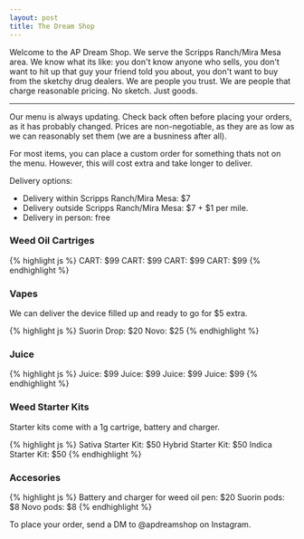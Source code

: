 ```yaml
---
layout: post
title: The Dream Shop
---
```


Welcome to the AP Dream Shop. We serve the Scripps Ranch/Mira Mesa area. We know what its like: you don't know anyone who sells, you don't want to hit up that guy your friend told you about, you don't want to buy from the sketchy drug dealers. We are people you trust. We are people that charge reasonable pricing. No sketch. Just goods.

-----

Our menu is always updating. Check back often before placing your orders, as it has probably changed. Prices are non-negotiable, as they are as low as we can reasonably set them (we are a busniness after all). 

For most items, you can place a custom order for something thats not on the menu. However, this will cost extra and take longer to deliver.

Delivery options:

* Delivery within Scripps Ranch/Mira Mesa: $7
* Delivery outside Scripps Ranch/Mira Mesa: $7 + $1 per mile.
* Delivery in person: free

### Weed Oil Cartriges

{% highlight js %}
CART: $99
CART: $99
CART: $99
CART: $99
{% endhighlight %}

### Vapes

We can deliver the device filled up and ready to go for $5 extra.

{% highlight js %}
Suorin Drop: $20
Novo: $25
{% endhighlight %}

### Juice

{% highlight js %}
Juice: $99
Juice: $99
Juice: $99
Juice: $99
{% endhighlight %}

### Weed Starter Kits

Starter kits come with a 1g cartrige, battery and charger. 

{% highlight js %}
Sativa Starter Kit: $50
Hybrid Starter Kit: $50
Indica Starter Kit: $50
{% endhighlight %}

### Accesories

{% highlight js %}
Battery and charger for weed oil pen: $20
Suorin pods: $8
Novo pods: $8
{% endhighlight %}

To place your order, send a DM to @apdreamshop on Instagram.
